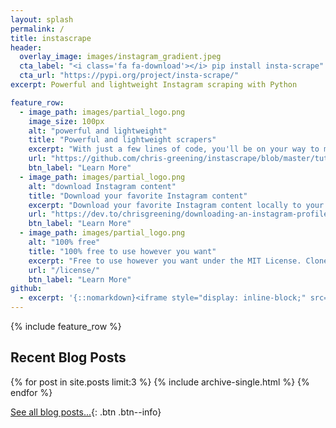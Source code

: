 ```yaml
---
layout: splash
permalink: /
title: instascrape
header: 
  overlay_image: images/instagram_gradient.jpeg
  cta_label: "<i class='fa fa-download'></i> pip install insta-scrape"
  cta_url: "https://pypi.org/project/insta-scrape/"
excerpt: Powerful and lightweight Instagram scraping with Python

feature_row:
  - image_path: images/partial_logo.png
    image_size: 100px
    alt: "powerful and lightweight"
    title: "Powerful and lightweight scrapers"
    excerpt: "With just a few lines of code, you'll be on your way to mining Instagram's most precious resource."
    url: "https://github.com/chris-greening/instascrape/blob/master/tutorial/tutorial/Part%201%20-%20Intro%20to%20the%20API.ipynb"
    btn_label: "Learn More"
  - image_path: images/partial_logo.png
    alt: "download Instagram content"
    title: "Download your favorite Instagram content"
    excerpt: "Download your favorite Instagram content locally to your computer as .png, .jpg, .mp3, and .mp4 using out-of-the-box methods."
    url: "https://dev.to/chrisgreening/downloading-an-instagram-profile-s-recent-photos-using-python-25b2"
    btn_label: "Learn More"
  - image_path: images/partial_logo.png
    alt: "100% free"
    title: "100% free to use however you want"
    excerpt: "Free to use however you want under the MIT License. Clone it, fork it, customize it, whatever!"
    url: "/license/"
    btn_label: "Learn More"
github:
  - excerpt: '{::nomarkdown}<iframe style="display: inline-block;" src="https://ghbtns.com/github-btn.html?user=mmistakes&repo=minimal-mistakes&type=star&count=true&size=large" frameborder="0" scrolling="0" width="160px" height="30px"></iframe> <iframe style="display: inline-block;" src="https://ghbtns.com/github-btn.html?user=mmistakes&repo=minimal-mistakes&type=fork&count=true&size=large" frameborder="0" scrolling="0" width="158px" height="30px"></iframe>{:/nomarkdown}'
---
```


{% include feature_row %}

<!-- <p align="center">
    <img src="images/techprofiles.gif" width="900 px">
</p> -->

<!-- {{ site.author.name }} -->
<!-- {{ site.analytics.google.google_id }} -->

<h2> Recent Blog Posts </h2>

{% for post in site.posts limit:3 %}
  {% include archive-single.html %}
{% endfor %}

[See all blog posts...]({{site.url}}{{site.baseurl}}/blog/){: .btn .btn--info}